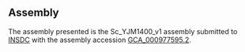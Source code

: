 

Assembly
--------

The assembly presented is the Sc\_YJM1400\_v1 assembly submitted to
[INSDC](http://www.insdc.org) with the assembly accession
[GCA\_000977595.2](http://www.ebi.ac.uk/ena/data/view/GCA_000977595.2).
